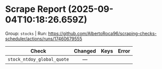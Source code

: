 # Scrape Report (2025-09-04T10:18:26.659Z)

Group: `stocks`  |  Run: https://github.com/AlbertoRoca96/scraping-checks-scheduler/actions/runs/17460679555

| Check | Changed | Keys | Error |
|---|:---:|:--|:--|
| `stock_ntdoy_global_quote` | — |  |  |
